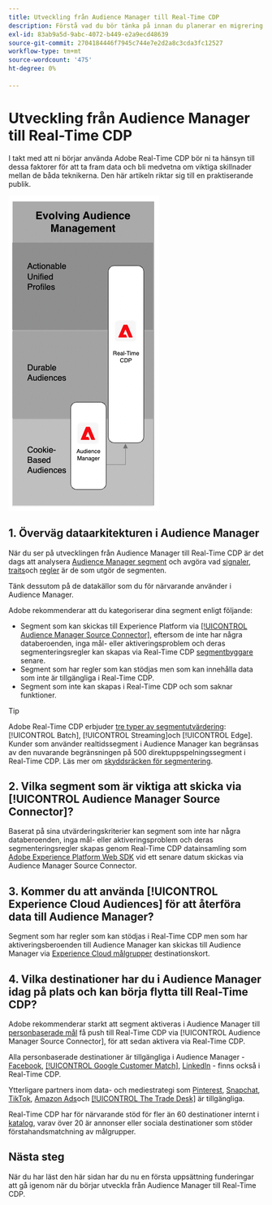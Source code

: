 ```yaml
---
title: Utveckling från Audience Manager till Real-Time CDP
description: Förstå vad du bör tänka på innan du planerar en migrering från Audience Manager till Adobe Real-Time CDP.
exl-id: 83ab9a5d-9abc-4072-b449-e2a9ecd48639
source-git-commit: 2704184446f7945c744e7e2d2a8c3cda3fc12527
workflow-type: tm+mt
source-wordcount: '475'
ht-degree: 0%

---
```


# Utveckling från Audience Manager till Real-Time CDP

I takt med att ni börjar använda Adobe Real-Time CDP bör ni ta hänsyn till dessa faktorer för att ta fram data och bli medvetna om viktiga skillnader mellan de båda teknikerna. Den här artikeln riktar sig till en praktiserande publik.

![Audience Manager till Real-Time CDP evolutionsdiagram](/help/rtcdp/assets/aam-to-rtcdp-evolution.png)

## 1. Överväg dataarkitekturen i Audience Manager

När du ser på utvecklingen från Audience Manager till Real-Time CDP är det dags att analysera [Audience Manager segment](https://experienceleague.adobe.com/docs/audience-manager/user-guide/features/segments/segments-purpose.html) och avgöra vad [signaler](https://experienceleague.adobe.com/docs/audience-manager/user-guide/features/data-explorer/data-explorer-understanding-signals.html), [traits](https://experienceleague.adobe.com/docs/audience-manager/user-guide/features/traits/trait-details-page.html)och [regler](https://experienceleague.adobe.com/docs/audience-manager/user-guide/features/segments/segment-builder.html#segment-builder-section) är de som utgör de segmenten.

Tänk dessutom på de datakällor som du för närvarande använder i Audience Manager.

Adobe rekommenderar att du kategoriserar dina segment enligt följande:

* Segment som kan skickas till Experience Platform via [[!UICONTROL Audience Manager Source Connector]](/help/sources/connectors/adobe-applications/audience-manager.md), eftersom de inte har några databeroenden, inga mål- eller aktiveringsproblem och deras segmenteringsregler kan skapas via Real-Time CDP [segmentbyggare](/help/segmentation/ui/segment-builder.md) senare.
* Segment som har regler som kan stödjas men som kan innehålla data som inte är tillgängliga i Real-Time CDP.
* Segment som inte kan skapas i Real-Time CDP och som saknar funktioner.

>[!TIP]
>
>Adobe Real-Time CDP erbjuder [tre typer av segmentutvärdering](/help/segmentation/home.md#evaluate-segments): [!UICONTROL Batch], [!UICONTROL Streaming]och [!UICONTROL Edge]. Kunder som använder realtidssegment i Audience Manager kan begränsas av den nuvarande begränsningen på 500 direktuppspelningssegment i Real-Time CDP. Läs mer om [skyddsräcken för segmentering](/help/profile/guardrails.md).

## 2. Vilka segment som är viktiga att skicka via [!UICONTROL Audience Manager Source Connector]?

Baserat på sina utvärderingskriterier kan segment som inte har några databeroenden, inga mål- eller aktiveringsproblem och deras segmenteringsregler skapas genom Real-Time CDP datainsamling som [Adobe Experience Platform Web SDK](/help/web-sdk/faq.md) vid ett senare datum skickas via Audience Manager Source Connector.

## 3. Kommer du att använda [!UICONTROL Experience Cloud Audiences] för att återföra data till Audience Manager?

Segment som har regler som kan stödjas i Real-Time CDP men som har aktiveringsberoenden till Audience Manager kan skickas till Audience Manager via [Experience Cloud målgrupper](/help/destinations/catalog/adobe/experience-cloud-audiences.md) destinationskort.

## 4. Vilka destinationer har du i Audience Manager idag på plats och kan börja flytta till Real-Time CDP?

Adobe rekommenderar starkt att segment aktiveras i Audience Manager till [personbaserade mål](https://experienceleague.adobe.com/docs/audience-manager/user-guide/features/destinations/people-based/people-based-destinations-overview.html?lang=sv) få push till Real-Time CDP via [!UICONTROL Audience Manager Source Connector], för att sedan aktivera via Real-Time CDP.

Alla personbaserade destinationer är tillgängliga i Audience Manager - [Facebook](/help/destinations/catalog/social/facebook.md), [[!UICONTROL Google Customer Match]](/help/destinations/catalog/advertising/google-customer-match.md), [LinkedIn](/help/destinations/catalog/social/linkedin.md) - finns också i Real-Time CDP.

Ytterligare partners inom data- och mediestrategi som [Pinterest](/help/destinations/catalog/advertising/pinterest.md), [Snapchat](/help/destinations/catalog/advertising/snap-inc.md), [TikTok](/help/destinations/catalog/social/tiktok.md), [Amazon Ads](/help/destinations/catalog/advertising/amazon-ads.md)och [[!UICONTROL The Trade Desk]](/help/destinations/catalog/advertising/tradedesk.md) är tillgängliga.

Real-Time CDP har för närvarande stöd för fler än 60 destinationer internt i [katalog](/help/destinations/catalog/overview.md), varav över 20 är annonser eller sociala destinationer som stöder förstahandsmatchning av målgrupper.

## Nästa steg

När du har läst den här sidan har du nu en första uppsättning funderingar att gå igenom när du börjar utveckla från Audience Manager till Real-Time CDP.
